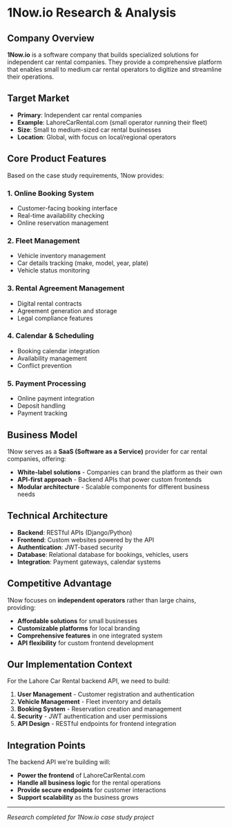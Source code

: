 # 1Now.io Research & Analysis

## Company Overview
**1Now.io** is a software company that builds specialized solutions for independent car rental companies. They provide a comprehensive platform that enables small to medium car rental operators to digitize and streamline their operations.

## Target Market
- **Primary**: Independent car rental companies
- **Example**: LahoreCarRental.com (small operator running their fleet)
- **Size**: Small to medium-sized car rental businesses
- **Location**: Global, with focus on local/regional operators

## Core Product Features
Based on the case study requirements, 1Now provides:

### 1. Online Booking System
- Customer-facing booking interface
- Real-time availability checking
- Online reservation management

### 2. Fleet Management
- Vehicle inventory management
- Car details tracking (make, model, year, plate)
- Vehicle status monitoring

### 3. Rental Agreement Management
- Digital rental contracts
- Agreement generation and storage
- Legal compliance features

### 4. Calendar & Scheduling
- Booking calendar integration
- Availability management
- Conflict prevention

### 5. Payment Processing
- Online payment integration
- Deposit handling
- Payment tracking

## Business Model
1Now serves as a **SaaS (Software as a Service)** provider for car rental companies, offering:
- **White-label solutions** - Companies can brand the platform as their own
- **API-first approach** - Backend APIs that power custom frontends
- **Modular architecture** - Scalable components for different business needs

## Technical Architecture
- **Backend**: RESTful APIs (Django/Python)
- **Frontend**: Custom websites powered by the API
- **Authentication**: JWT-based security
- **Database**: Relational database for bookings, vehicles, users
- **Integration**: Payment gateways, calendar systems

## Competitive Advantage
1Now focuses on **independent operators** rather than large chains, providing:
- **Affordable solutions** for small businesses
- **Customizable platforms** for local branding
- **Comprehensive features** in one integrated system
- **API flexibility** for custom frontend development

## Our Implementation Context
For the Lahore Car Rental backend API, we need to build:
1. **User Management** - Customer registration and authentication
2. **Vehicle Management** - Fleet inventory and details
3. **Booking System** - Reservation creation and management
4. **Security** - JWT authentication and user permissions
5. **API Design** - RESTful endpoints for frontend integration

## Integration Points
The backend API we're building will:
- **Power the frontend** of LahoreCarRental.com
- **Handle all business logic** for the rental operations
- **Provide secure endpoints** for customer interactions
- **Support scalability** as the business grows

---
*Research completed for 1Now.io case study project* 